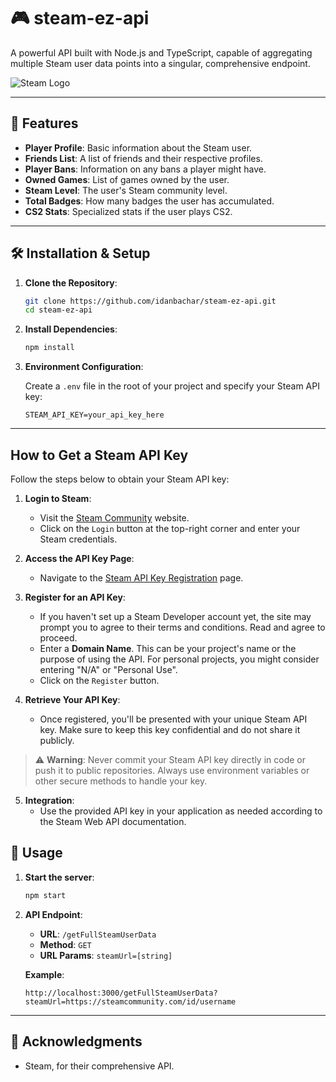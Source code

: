 # 🎮 steam-ez-api

A powerful API built with Node.js and TypeScript, capable of aggregating multiple Steam user data points into a singular, comprehensive endpoint.

![Steam Logo](https://store.cloudflare.steamstatic.com/public/shared/images/header/logo_steam.svg?t=962016)

---

## 🚀 Features

- **Player Profile**: Basic information about the Steam user.
- **Friends List**: A list of friends and their respective profiles.
- **Player Bans**: Information on any bans a player might have.
- **Owned Games**: List of games owned by the user.
- **Steam Level**: The user's Steam community level.
- **Total Badges**: How many badges the user has accumulated.
- **CS2 Stats**: Specialized stats if the user plays CS2.

---

## 🛠 Installation & Setup

1. **Clone the Repository**:

   ```bash
   git clone https://github.com/idanbachar/steam-ez-api.git
   cd steam-ez-api
   ```

2. **Install Dependencies**:

   ```bash
   npm install
   ```

3. **Environment Configuration**:

   Create a `.env` file in the root of your project and specify your Steam API key:

   ```env
   STEAM_API_KEY=your_api_key_here
   ```

---

## How to Get a Steam API Key

Follow the steps below to obtain your Steam API key:

1. **Login to Steam**:

   - Visit the [Steam Community](https://steamcommunity.com/) website.
   - Click on the `Login` button at the top-right corner and enter your Steam credentials.

2. **Access the API Key Page**:

   - Navigate to the [Steam API Key Registration](https://steamcommunity.com/dev/apikey) page.

3. **Register for an API Key**:

   - If you haven't set up a Steam Developer account yet, the site may prompt you to agree to their terms and conditions. Read and agree to proceed.
   - Enter a **Domain Name**. This can be your project's name or the purpose of using the API. For personal projects, you might consider entering "N/A" or "Personal Use".
   - Click on the `Register` button.

4. **Retrieve Your API Key**:
   - Once registered, you'll be presented with your unique Steam API key. Make sure to keep this key confidential and do not share it publicly.

> ⚠️ **Warning**: Never commit your Steam API key directly in code or push it to public repositories. Always use environment variables or other secure methods to handle your key.

5. **Integration**:
   - Use the provided API key in your application as needed according to the Steam Web API documentation.

## 🚀 Usage

1. **Start the server**:

   ```bash
   npm start
   ```

2. **API Endpoint**:

   - **URL**: `/getFullSteamUserData`
   - **Method**: `GET`
   - **URL Params**: `steamUrl=[string]`

   **Example**:

   ```
   http://localhost:3000/getFullSteamUserData?steamUrl=https://steamcommunity.com/id/username
   ```

---

## 🙏 Acknowledgments

- Steam, for their comprehensive API.

